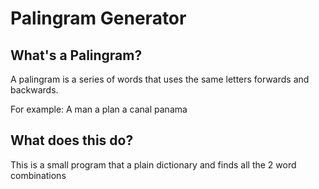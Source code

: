# Palingram Generator

## What's a Palingram?
A palingram is a series of words that uses the same letters forwards and backwards.

For example:
A man a plan a canal panama

## What does this do?
This is a small program that a plain dictionary and finds all the 2 word combinations